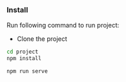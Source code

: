 
### Install

Run following command to run project:

- Clone the project

```bash
cd project
npm install

npm run serve
```
